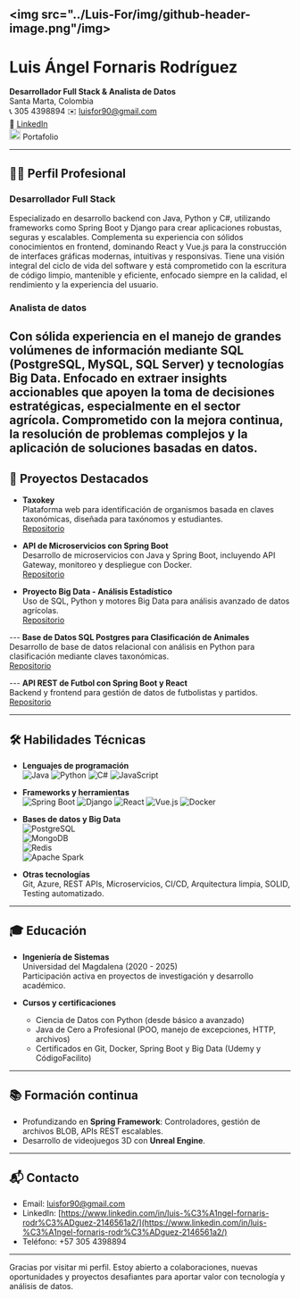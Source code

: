 <img src="../Luis-For/img/github-header-image.png"/img>
---

# Luis Ángel Fornaris Rodríguez  
**Desarrollador Full Stack & Analista de Datos**  
Santa Marta, Colombia  
📞 305 4398894
✉️ [luisfor90@gmail.com](mailto:luisfor90@gmail.com)  
🔗 [LinkedIn](https://www.linkedin.com/in/luis-%C3%A1ngel-fornaris-rodr%C3%ADguez-2146561a2/)
  <br/>
    <img src="../Luis-For/img/icon-svg/portfolio.svg" width="20"> Portafolio</img>

---

## 👨‍💻 Perfil Profesional
### Desarrollador Full Stack
Especializado en desarrollo backend con Java, Python y C#, utilizando frameworks como Spring Boot y Django para crear aplicaciones robustas, seguras y escalables. Complementa su experiencia con sólidos conocimientos en frontend, dominando React y Vue.js para la construcción de interfaces gráficas modernas, intuitivas y responsivas. Tiene una visión integral del ciclo de vida del software y está comprometido con la escritura de código limpio, mantenible y eficiente, enfocado siempre en la calidad, el rendimiento y la experiencia del usuario.

### Analista de datos
Con sólida experiencia en el manejo de grandes volúmenes de información mediante SQL (PostgreSQL, MySQL, SQL Server) y tecnologías Big Data. Enfocado en extraer insights accionables que apoyen la toma de decisiones estratégicas, especialmente en el sector agrícola. Comprometido con la mejora continua, la resolución de problemas complejos y la aplicación de soluciones basadas en datos.
---

## 🚀 Proyectos Destacados

*  **Taxokey**  
  Plataforma web para identificación de organismos basada en claves taxonómicas, diseñada para taxónomos y estudiantes.  
  [Repositorio](https://github.com/Luis-For/MorphoKey-ui-backend)

* **API de Microservicios con Spring Boot**  
  Desarrollo de microservicios con Java y Spring Boot, incluyendo API Gateway, monitoreo y despliegue con Docker.  
  [Repositorio](https://gitfront.io/r/Luis-For/qd7ZDe3eLEbD/microservicios-spring/)

* **Proyecto Big Data - Análisis Estadístico**  
  Uso de SQL, Python y motores Big Data para análisis avanzado de datos agrícolas.  
  [Repositorio](https://github.com/Luis-For/BigDatatTest)

--- **Base de Datos SQL Postgres para Clasificación de Animales**  
  Desarrollo de base de datos relacional con análisis en Python para clasificación mediante claves taxonómicas.  
  [Repositorio](https://github.com/Luis-For/DataBaseFootball)

--- **API REST de Futbol con Spring Boot y React**  
  Backend y frontend para gestión de datos de futbolistas y partidos.  
  [Repositorio](https://github.com/Luis-For/Api-futbol)

---

## 🛠️ Habilidades Técnicas

- **Lenguajes de programación**  
  ![Java](https://img.shields.io/badge/Java-007396?style=flat-square&logo=java&logoColor=white)
  ![Python](https://img.shields.io/badge/Python-3776AB?style=flat-square&logo=python&logoColor=white)
  ![C#](https://img.shields.io/badge/C%23-239120?style=flat-square&logo=c-sharp&logoColor=white)
  ![JavaScript](https://img.shields.io/badge/JavaScript-F7DF1E?style=flat-square&logo=javascript&logoColor=black)

- **Frameworks y herramientas**  
  ![Spring Boot](https://img.shields.io/badge/SpringBoot-6DB33F?style=flat-square&logo=springboot&logoColor=white)
  ![Django](https://img.shields.io/badge/Django-092E20?style=flat-square&logo=django&logoColor=white)
  ![React](https://img.shields.io/badge/React-61DAFB?style=flat-square&logo=react&logoColor=black)
  ![Vue.js](https://img.shields.io/badge/Vue.js-4FC08D?style=flat-square&logo=vue.js&logoColor=white)
  ![Docker](https://img.shields.io/badge/Docker-2496ED?style=flat-square&logo=docker&logoColor=white)

- **Bases de datos y Big Data**  
  ![PostgreSQL](https://img.shields.io/badge/PostgreSQL-4169E1?style=flat-square&logo=postgresql&logoColor=white)  
  ![MongoDB](https://img.shields.io/badge/MongoDB-47A248?style=flat-square&logo=mongodb&logoColor=white)  
  ![Redis](https://img.shields.io/badge/Redis-DC382D?style=flat-square&logo=redis&logoColor=white)  
  ![Apache Spark](https://img.shields.io/badge/Apache_Spark-E25A1C?style=flat-square&logo=apache-spark&logoColor=white)

- **Otras tecnologías**  
  Git, Azure, REST APIs, Microservicios, CI/CD, Arquitectura limpia, SOLID, Testing automatizado.

---

## 🎓 Educación

- **Ingeniería de Sistemas**  
  Universidad del Magdalena (2020 - 2025)  
  Participación activa en proyectos de investigación y desarrollo académico.

- **Cursos y certificaciones**  
  - Ciencia de Datos con Python (desde básico a avanzado)  
  - Java de Cero a Profesional (POO, manejo de excepciones, HTTP, archivos)  
  - Certificados en Git, Docker, Spring Boot y Big Data (Udemy y CódigoFacilito)

---

## 📚 Formación continua

- Profundizando en **Spring Framework**: Controladores, gestión de archivos BLOB, APIs REST escalables.  
- Desarrollo de videojuegos 3D con **Unreal Engine**.

---

## 📬 Contacto

- Email: [luisfor90@gmail.com](mailto:luisfor90@gmail.com)  
- LinkedIn: [https://www.linkedin.com/in/luis-%C3%A1ngel-fornaris-rodr%C3%ADguez-2146561a2/](https://www.linkedin.com/in/luis-%C3%A1ngel-fornaris-rodr%C3%ADguez-2146561a2/)  
- Teléfono: +57 305 4398894

---

Gracias por visitar mi perfil. Estoy abierto a colaboraciones, nuevas oportunidades y proyectos desafiantes para aportar valor con tecnología y análisis de datos.
